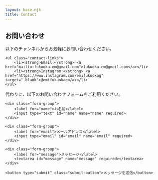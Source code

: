 ```yaml
---
layout: base.njk
title: Contact
---
```


<div class="content-container">

## お問い合わせ

<div class="contact-info">
    <p>以下のチャンネルからお気軽にお問い合わせください。</p>
    
    <ul class="contact-links">
        <li><strong>Email:</strong> <a href="mailto:fukuoka.em@gmail.com">fukuoka.em@gmail.com</a></li>
        <li><strong>Instagram:</strong> <a href="https://www.instagram.com/emifukuokag" target="_blank">@emifukuokag</a></li>
    </ul>
</div>

<p>代わりに、以下のお問い合わせフォームをご利用ください。</p>

<form class="contact-form" method="POST" data-success-message="Message sent successfully!" data-error-message="Something went wrong!">
    <input type="hidden" name="access_key" value="{{ env.web3FormsKey }}">
    <input type="hidden" name="subject" value="New Contact Form Submission">
    <input type="checkbox" name="botcheck" style="display: none;">
    
    <div class="form-group">
        <label for="name">お名前</label>
        <input type="text" id="name" name="name" required>
    </div>
    
    <div class="form-group">
        <label for="email">メールアドレス</label>
        <input type="email" id="email" name="email" required>
    </div>
    
    <div class="form-group">
        <label for="message">メッセージ</label>
        <textarea id="message" name="message" required></textarea>
    </div>
    
    <button type="submit" class="submit-button">メッセージを送信</button>
</form>

</div>